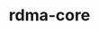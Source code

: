 ---
title: "rdma-core"
layout: cache
categories: [package, v2025.07.0]
meta: {"compilers": ["gcc@13.2.0", "gcc@7.5.0"], "num_specs": 10, "num_specs_by_stack": {"ml-linux-aarch64-cuda": 4, "ml-linux-x86_64-cuda": 4, "radiuss": 2, "root": 10}, "oss": ["ubuntu18.04", "ubuntu24.04"], "platforms": ["linux"], "stacks": ["ml-linux-aarch64-cuda", "ml-linux-x86_64-cuda", "radiuss", "root"], "targets": ["aarch64", "x86_64_v3"], "versions": ["57.0"]}
spec_details: [{"compiler": "gcc@13.2.0", "hash": "3oafe7rndcgc7rhmkmq3kb43g5ixgyjo", "os": "ubuntu24.04", "platform": "linux", "size": "-", "stacks": ["ml-linux-aarch64-cuda", "root"], "target": "aarch64", "variants": ["build_system=cmake", "build_type=Release", "generator=make", "~ipo", "+man_pages", "+pyverbs", "+static"], "versions": ["57.0"]}, {"compiler": "gcc@13.2.0", "hash": "ca6t5tyiiahimckptv3xirqo3kw6gzw5", "os": "ubuntu24.04", "platform": "linux", "size": "-", "stacks": ["ml-linux-aarch64-cuda", "root"], "target": "aarch64", "variants": ["build_system=cmake", "build_type=Release", "generator=make", "~ipo", "+man_pages", "+pyverbs", "+static"], "versions": ["57.0"]}, {"compiler": "gcc@13.2.0", "hash": "gfifcue6gmpigyavq6pkzo7jdbx5zstm", "os": "ubuntu24.04", "platform": "linux", "size": "-", "stacks": ["ml-linux-x86_64-cuda", "root"], "target": "x86_64_v3", "variants": ["build_system=cmake", "build_type=Release", "generator=make", "~ipo", "+man_pages", "+pyverbs", "+static"], "versions": ["57.0"]}, {"compiler": "gcc@7.5.0", "hash": "k5zzfeequg2mzpypsmhsdhrfambmb6f4", "os": "ubuntu18.04", "platform": "linux", "size": "-", "stacks": ["radiuss", "root"], "target": "x86_64_v3", "variants": ["build_system=cmake", "build_type=Release", "generator=make", "~ipo", "+man_pages", "+pyverbs", "+static"], "versions": ["57.0"]}, {"compiler": "gcc@7.5.0", "hash": "mch4uealyyuldav4jzlpnko7owpwloqi", "os": "ubuntu18.04", "platform": "linux", "size": "-", "stacks": ["radiuss", "root"], "target": "x86_64_v3", "variants": ["build_system=cmake", "build_type=Release", "generator=make", "~ipo", "+man_pages", "+pyverbs", "+static"], "versions": ["57.0"]}, {"compiler": "gcc@13.2.0", "hash": "mh4vxxtrkkykb4wvp7t6uysedpvbwp4b", "os": "ubuntu24.04", "platform": "linux", "size": "-", "stacks": ["ml-linux-aarch64-cuda", "root"], "target": "aarch64", "variants": ["build_system=cmake", "build_type=Release", "generator=make", "~ipo", "+man_pages", "+pyverbs", "+static"], "versions": ["57.0"]}, {"compiler": "gcc@13.2.0", "hash": "ohhwd2prtjz5l3fnfhlzistokcef4j3y", "os": "ubuntu24.04", "platform": "linux", "size": "-", "stacks": ["ml-linux-aarch64-cuda", "root"], "target": "aarch64", "variants": ["build_system=cmake", "build_type=Release", "generator=make", "~ipo", "+man_pages", "+pyverbs", "+static"], "versions": ["57.0"]}, {"compiler": "gcc@13.2.0", "hash": "pnvyb6arx7vvb2lwrmnijex3ua46xukv", "os": "ubuntu24.04", "platform": "linux", "size": "-", "stacks": ["ml-linux-x86_64-cuda", "root"], "target": "x86_64_v3", "variants": ["build_system=cmake", "build_type=Release", "generator=make", "~ipo", "+man_pages", "+pyverbs", "+static"], "versions": ["57.0"]}, {"compiler": "gcc@13.2.0", "hash": "vdlvgb66t36dby47exhj5bjec2ze3bn7", "os": "ubuntu24.04", "platform": "linux", "size": "-", "stacks": ["ml-linux-x86_64-cuda", "root"], "target": "x86_64_v3", "variants": ["build_system=cmake", "build_type=Release", "generator=make", "~ipo", "+man_pages", "+pyverbs", "+static"], "versions": ["57.0"]}, {"compiler": "gcc@13.2.0", "hash": "ydz54d5ilyytuzc32fd5r7b6uturxt43", "os": "ubuntu24.04", "platform": "linux", "size": "-", "stacks": ["ml-linux-x86_64-cuda", "root"], "target": "x86_64_v3", "variants": ["build_system=cmake", "build_type=Release", "generator=make", "~ipo", "+man_pages", "+pyverbs", "+static"], "versions": ["57.0"]}]
---